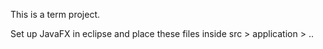 This is a term project.

Set up JavaFX in eclipse and place these files inside src > application > ..
